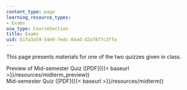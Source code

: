 ```yaml
---
content_type: page
learning_resource_types:
- Exams
ocw_type: CourseSection
title: Exams
uid: b1fa3a59-54e9-7edc-84ad-d2a7877c3ffa
---
```


This page presents materials for one of the two quizzes given in class.

Preview of Mid-semester Quiz ([PDF]({{< baseurl >}}/resources/midterm_preview))  
Mid-semester Quiz ([PDF]({{< baseurl >}}/resources/midterm))